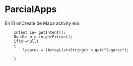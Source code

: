 # ParcialApps

En El onCreate de Mapa activity era

        Intent in= getIntent();
        Bundle b = in.getExtras();
        if(b!=null)
        {
            lugares = (ArrayList<String>) b.get("lugares");

        }

